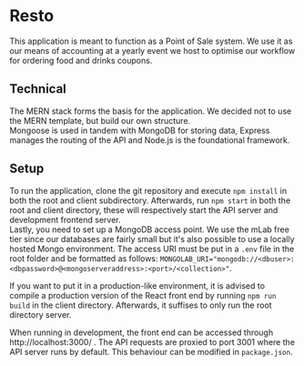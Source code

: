 # Resto 

This application is meant to function as a Point of Sale system. We use it as our means of accounting at a yearly event we host to optimise our workflow for ordering food and drinks coupons. 

## Technical
The MERN stack forms the basis for the application. We decided not to use the MERN template, but build our own structure.  
Mongoose is used in tandem with MongoDB for storing data, Express manages the routing of the API and Node.js is the foundational framework. 

## Setup
To run the application, clone the git repository and execute `npm install` in both the root and client subdirectory.
Afterwards, run `npm start` in both the root and client directory, these will respectively start the API server and development frontend server.  
Lastly, you need to set up a MongoDB access point. We use the mLab free tier since our databases are fairly small but it's also possible to use a locally hosted Mongo environment. The access URI must be put in a `.env` file in the root folder and be formatted as follows: `MONGOLAB_URI="mongodb://<dbuser>:<dbpassword>@<mongoserveraddress>:<port>/<collection>"`.

If you want to put it in a production-like environment, it is advised to compile a production version of the React front end by running `npm run build` in the client directory. Afterwards, it suffises to only run the root directory server.  

When running in development, the front end can be accessed through http://localhost:3000/ . The API requests are proxied to port 3001 where the API server runs by default. This behaviour can be modified in `package.json`. 
